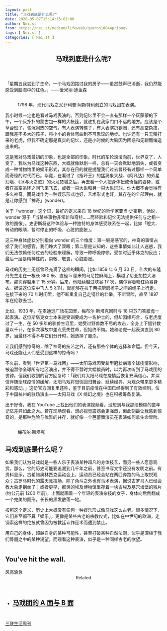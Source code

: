 ```yaml
---
layout: post
title: "马戏到底是什么呢?"
date: 2020-05-07T15:14:15+01:00
author: Nei.st
from: https://nei.st/medium/lifeweek/quorno10844pripuqv
tags: [ Nei.st ]
categories: [ Nei.st ]
---
```


<article class="post-19638 post type-post status-publish format-standard hentry category-lifeweek" id="post-19638">
 <header class="page-header medium Archives">
  <div class="page-header__image">
  </div>
  <div class="page-header__content">
   <h1 class="page-title text-align-center">
    马戏到底是什么呢?
   </h1>
  </div>
 </header>
 <div class="entry-content aesop-entry-content" id="post-19638-content">
  <link as="font" crossorigin="anonymous" href="//cdn.jsdelivr.net/gh/0nd1jyU39XQ/_/glyph/font-face/0uIzqoZjSuJfvSBnvgXTcApMtcVhMcpr.woff" rel="preload" type="font/woff"/>
  <link as="font" crossorigin="anonymous" href="//cdn.jsdelivr.net/gh/0nd1jyU39XQ/_/glyph/font-face/1sTnSLZWDKucPX6SAk.woff" rel="preload" type="font/woff"/>
  <p class="blog-post__description">
   「星期五我尝到了生命。一个马戏团路过我的房子——虽然鼓声已消逝，我仍然能感受到脑海中的红色。」——爱米丽·迪金森
  </p>
  <span id="more-19638">
  </span>
  <div class="container img">
   <div class="aspectRatioPlaceholder">
    <div class="progressiveMedia" data-height="602" data-width="800">
     <img alt="" class="progressiveMedia-image lazyload" data-src="https://cdn.jsdelivr.net/gh/0nd1jyU39XQ/_/img/1/1587523105339bhwfk.jpg" src="https://cdn.jsdelivr.net/gh/0nd1jyU39XQ/_/img/1/1587523105339bhwfk.jpg"/>
    </div>
   </div>
   <div class="aesop-image-component">
    <figure class="aesop-image-component-image aesop-component-align-center aesop-image-component-caption-left">
     <figcaption class="aesop-image-component-caption">
      <p class="aesop-cap-description">
       1798 年，现代马戏之父菲利普·阿斯特利创立的马戏团在表演。
      </p>
     </figcaption>
    </figure>
   </div>
  </div>
  <p>
   我小时候一定也是看过马戏表演的。否则记忆里不会一直有那样一个灰蒙蒙的下午，一个灰扑扑的蒙古包一样的大帐篷，就驻扎在我家门口不远的地方。应该是个草台班子，昏沉闷热的空气，有人表演转碟子，有人表演扔钢圈，还有高空杂技，跟我差不多大的孩子，将小小的身体弯曲到不可思议的地步。也许还有一只无精打采的老虎，但我不确定那是真实的记忆，还是小时候的大脑因为困惑和无聊而编造出来的。
  </p>
  <p>
   这是我对马戏最初的印象，也是全部的印象。时代的车轮滚滚向前，世界变了，人变了，我以为马戏这种东西，大概就像默剧一样，总有一天会默默地消失，或者变成一种博物馆里的娱乐形式，其存在目的就是提醒我们过去曾经有过那样一个简单而奇怪的时代而已。毕竟，在看过了《指环王》的猛犸象大战、《阿凡达》的外星幻境、《冰与火之歌》的火龙焚城之后，再去看一个人把身体扭成奇怪的姿势，或者在高空吊环之间飞来飞去，或者一只大象和另一只大象玩球，你大概不会觉得有多么神奇。而马戏作为一种娱乐形式也好，艺术形式也好，其存在的全部理由，就是让你感到「神奇」(wonder)。
  </p>
  <p>
   关于「wonder」这个词，最好的定义来自 18 世纪的哲学家亚当·史密斯，他说，wonder 源于「当某些事物非常新和奇特……而经验和记忆无法提供任何与之相一致的图像」。史密斯将这种体验与一种独特的身体感受联系在一起，比如「瞪大、转动的眼睛，暂时停止的呼吸，心脏的膨胀」。
  </p>
  <p>
   这三种身体症状分别指向 wonder 的三个维度：第一层是感官的，神奇的事情占据了我们的感官，我们睁大了双眼；第二层是认知的，这些事情如此让人迷惑，我们无法依赖任何过去的经验来理解，导致一种呼吸停顿，受惊时近乎休克的反应；最后一层是精神性的，崇敬、敬畏，心脏膨胀。
  </p>
  <p>
   马戏的历史上无疑曾经充满了这样的瞬间。比如 1859 年 6 月 30 日，伟大的布隆丹先生走在一根长 390 米、直径 5 厘米的马尼拉麻绳上，横越了尼亚加拉大瀑布。那次穿越用了 15 分钟。后来，他陆续越过峡谷 17 次，偶尔穿着粉红色紧身衣。据说这位空中飞人 5 岁时，就能够在拉于两把厨房椅子之间的绳子上行走。在接下来的 70 年时间里，他不断重复自己走钢丝的壮举，不断冒险，直至 1897 年在伦敦去世。
  </p>
  <div class="code-block code-block-1" style="margin: 8px 0; clear: both;">
   <div class="container ads_KbHEVhh8Rw">
    <div class="card card--blog post-sidebar">
     <div class="card-body">
      <div class="logo_ngcontent-kty-0">
      </div>
      <div class="iframe-blocker U6XAMK63Vh00WqvF2BacIQ">
       <div class="background-h60B">
       </div>
       <div class="WumZiPCS4MeMw4pxQ">
       </div>
      </div>
     </div>
     <div class="card-footer">
      <div class="card-footer-wrapper" layout="row bottom-left">
      </div>
     </div>
    </div>
   </div>
  </div>
  <p>
   比如，1933 年，在麦迪逊广场花园里，梅布尔·斯塔克同时与 18 只苏门答腊虎一起表演。这位斯塔克女士本来是受训要成为一名护士的，但却因缘巧合，与老虎度过了一生。在 50 多年的驯兽生涯里，她受过野兽数不尽的攻击，全身上下缝针数量以千计，在多次事故中差点丢失性命，但始终不悔。她和老虎一起表演直到 80 岁，当最终不得不与它们分开时，她选择了自杀。
  </p>
  <p>
   让我们感到惊奇的，除了神奇的技艺之外，还有那些个体的选择和命运。但今天，马戏还能让人们感受到这样的惊奇吗？
  </p>
  <p>
   不久前，看到「世界第一马戏团」——太阳马戏因受新型冠状病毒全球疫情影响，被迫暂停全球所有地区演出，并不得不暂时大幅裁员时，以为再次听到了马戏团的丧钟。但我们收到的官方回复称：「我们对太阳马戏在疫情后恢复充满信心，并深信伴随全球疫情的缓解，太阳马戏将很快回归舞台、延续经典，为观众带来更多精彩和感动。」这份官方回复里还称，鉴于目前疫情在中国已经得到了有效控制，位于中国杭州的驻场演出——太阳马戏《X 绮幻之境》也在积极筹备复演。
  </p>
  <p>
   出于好奇，我在 YouTube 上找出他们的表演视频看，没想到与我那段模糊的童年记忆差异如此之大。若在现场观看，想必视觉震撼会更强烈，但此刻最让我感到惊奇的，是那种危险与优雅的并存，就好像一个芭蕾舞演员在表演如何拿生命冒险。
  </p>
  <div class="container img">
   <div class="aspectRatioPlaceholder">
    <div class="progressiveMedia" data-height="1251" data-width="800">
     <img alt="" class="progressiveMedia-image lazyload" data-src="https://cdn.jsdelivr.net/gh/0nd1jyU39XQ/_/img/1/1587523129123ybdei.jpg" src="https://cdn.jsdelivr.net/gh/0nd1jyU39XQ/_/img/1/1587523129123ybdei.jpg"/>
    </div>
   </div>
   <div class="aesop-image-component">
    <figure class="aesop-image-component-image aesop-component-align-center aesop-image-component-caption-left">
     <figcaption class="aesop-image-component-caption">
      <p class="aesop-cap-description">
       梅布尔·斯塔克
      </p>
     </figcaption>
    </figure>
   </div>
  </div>
  <h2>
   马戏到底是什么呢？
  </h2>
  <p>
   如果我们认为马戏就是一些人乐于表演某种超凡的身体技艺，而另一些人愿意观赏，那么，它的历史可能要追溯到几千年之前，甚至书写文字还没有发明之前。有资料显示，古希腊奥林匹克运动会上，运动员已经会站在两匹奔跑的马上取悦观众；古罗马时代的露天竞技场，除了角斗之外也有马术表演，据说古罗马人已经会教大象走钢丝了；或者更早，都灵的埃及博物馆里存着一块古埃及墓穴墙壁的残片 (约公元前 1200 年前)，上面就画着一个年轻的表演杂技的女子，身体向后倒翻成一个完美的圆形，长长的黑发散落一地。
  </p>
  <p>
   按照这个定义，历史上大概没有任何一种娱乐形式像马戏这么古老。很多情况下，它们甚至都不算「娱乐」，更像是某些古老的宗教仪式，比如在中世纪的欧洲，走钢索这样的绝技就曾因为被教廷认作巫术而遭到禁止。
  </p>
  <div class="code-block code-block-1" style="margin: 8px 0; clear: both;">
   <div class="container ads_KbHEVhh8Rw">
    <div class="card card--blog post-sidebar">
     <div class="card-body">
      <div class="logo_ngcontent-kty-0">
      </div>
      <div class="iframe-blocker U6XAMK63Vh00WqvF2BacIQ">
       <div class="background-h60B">
       </div>
       <div class="WumZiPCS4MeMw4pxQ">
       </div>
      </div>
     </div>
     <div class="card-footer">
      <div class="card-footer-wrapper" layout="row bottom-left">
      </div>
     </div>
    </div>
   </div>
  </div>
  <p>
   用自己的身体，超越自身的某种可能性，甚至打破某种自然法则，似乎是深植于我们骨髓之中的某种渴望。而观看这种表演，似乎是一种同样古老的欲望。
  </p>
  <div class="aesop-content-comp-wrap aesop-content-comp-columns-1" id="aesop-content-component">
   <div class="container img gfw edge">
    <div class="BarrierFailsafe__fullBarrier___2bFWd">
     <div class="aspectRatioPlaceholder nykpaywall">
      <div class="progressiveMedia" data-height="880" data-width="1040">
       <img alt="" class="progressiveMedia-image lazyload" data-src="https://cdn.jsdelivr.net/gh/0nd1jyU39XQ/_/img/1/full-desktop@2x.png" src="https://cdn.jsdelivr.net/gh/0nd1jyU39XQ/_/img/1/full-desktop@2x.png"/>
      </div>
     </div>
     <h1 class="BarrierFailsafe__header___1VGQh">
      You’ve hit the wall.
     </h1>
     <div class="BarrierFailsafe__body___2hQxl">
      风高浪急
      <a class="wdAUwEkxSXQjBoQ" href="https://nei.st/medium/j2c6srlbezlceyrdintsxq" rel="noopener noreferrer nofollow" target="_blank">
       <span class="svgIcon svgIcon--questionMark svgIcon--19px">
       </span>
      </a>
     </div>
    </div>
   </div>
  </div>
  <section class="jsx-1092709871 collection">
   <header class="jsx-1092709871 container">
    <span class="jsx-65431776 text-icon text-right size-md spacing-xxtight weight-medium">
     <span class="jsx-65431776 text">
      <span class="jsx-1092709871">
       Related
      </span>
     </span>
    </span>
   </header>
   <ul class="jsx-1092709871 collection-list">
    <li class="jsx-1092709871">
     <section class="jsx-2013367371 container">
      <div class="jsx-2013367371 content no-cover type-collection">
       <div class="jsx-2013367371 left">
        <a class="jsx-2013367371" href="https://nei.st/medium/lifeweek/quorno10845pripuqv">
         <h2 class="jsx-2996311878 sidebar">
          马戏团的 A 面与 B 面
         </h2>
        </a>
       </div>
      </div>
     </section>
    </li>
   </ul>
  </section>
  <div class="container qyoLgsBMfk2RyP6PZqEQUQ">
   <div class="TA9FsqtAclEQEnnC">
    <a class="q9pBoz6iftkg" href="https://nei.st" rel="noopener noreferrer nofollow">
     <div class="ISq0AssRMiRdK46s31e1tA">
      <div class="VBC0sS11TRzyNj7ur4DqLQ">
      </div>
     </div>
    </a>
   </div>
  </div>
  <div class="code-block code-block-2" style="margin: 8px 0; clear: both;">
   <br/>
   <div class="container ads_KbHEVhh8Rw">
    <div class="card card--blog post-sidebar">
     <div class="card-body">
      <div class="logo_ngcontent-kty-0">
      </div>
      <div class="iframe-blocker U6XAMK63Vh00WqvF2BacIQ">
       <div class="background-h60B">
       </div>
       <div class="WumZiPCS4MeMw4pxQ">
       </div>
      </div>
     </div>
     <div class="card-footer">
      <div class="card-footer-wrapper" layout="row bottom-left">
      </div>
     </div>
    </div>
   </div>
  </div>
 </div>
 <footer class="entry-footer">
  <div class="categories icon-link">
   <a href="https://nei.st/category/medium/lifeweek" rel="category tag">
    三联生活周刊
   </a>
  </div>
 </footer>
</article>

